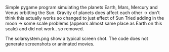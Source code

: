 Simple pygame program simulating the planets Earth, Mars, Mercury and Venus orbitting the Sun.
Gravity of planets does affect each other -> don't think this actually works so changed to just effect of Sun
Tried adding in the moon -> some scale problems (appears almost same place as Earth on this scale) and did not work.. so removed.

The solarsystem.png show a typical screen shot.  The code does not generate screenshots or animated movies.
